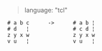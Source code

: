 > language: "tcl"

    # a b c      ->      # a b ¦
    # d   ¦              # c d ¦
    z y x w              z y x w
    v u   ¦              v u   ¦
